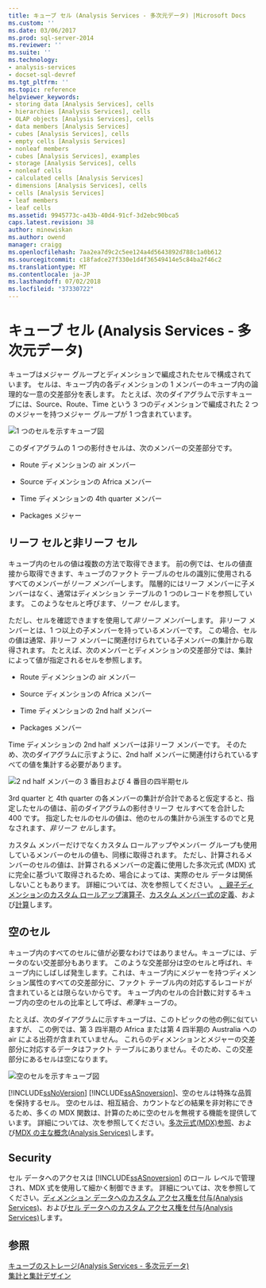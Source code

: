 ```yaml
---
title: キューブ セル (Analysis Services - 多次元データ) |Microsoft Docs
ms.custom: ''
ms.date: 03/06/2017
ms.prod: sql-server-2014
ms.reviewer: ''
ms.suite: ''
ms.technology:
- analysis-services
- docset-sql-devref
ms.tgt_pltfrm: ''
ms.topic: reference
helpviewer_keywords:
- storing data [Analysis Services], cells
- hierarchies [Analysis Services], cells
- OLAP objects [Analysis Services], cells
- data members [Analysis Services]
- cubes [Analysis Services], cells
- empty cells [Analysis Services]
- nonleaf members
- cubes [Analysis Services], examples
- storage [Analysis Services], cells
- nonleaf cells
- calculated cells [Analysis Services]
- dimensions [Analysis Services], cells
- cells [Analysis Services]
- leaf members
- leaf cells
ms.assetid: 9945773c-a43b-40d4-91cf-3d2ebc90bca5
caps.latest.revision: 38
author: minewiskan
ms.author: owend
manager: craigg
ms.openlocfilehash: 7aa2ea7d9c2c5ee124a4d5643892d788c1a0b612
ms.sourcegitcommit: c18fadce27f330e1d4f36549414e5c84ba2f46c2
ms.translationtype: MT
ms.contentlocale: ja-JP
ms.lasthandoff: 07/02/2018
ms.locfileid: "37330722"
---
```

# <a name="cube-cells-analysis-services---multidimensional-data"></a>キューブ セル (Analysis Services - 多次元データ)
  キューブはメジャー グループとディメンションで編成されたセルで構成されています。 セルは、キューブ内の各ディメンションの 1 メンバーのキューブ内の論理的な一意の交差部分を表します。 たとえば、次のダイアグラムで示すキューブには、Source、Route、Time という 3 つのディメンションで編成された 2 つのメジャーを持つメジャー グループが 1 つ含まれています。  
  
 ![1 つのセルを示すキューブ図](../../../2014/analysis-services/dev-guide/media/as-cubeintro5.gif "1 つのセルを示すキューブ図")  
  
 このダイアグラムの 1 つの影付きセルは、次のメンバーの交差部分です。  
  
-   Route ディメンションの air メンバー  
  
-   Source ディメンションの Africa メンバー  
  
-   Time ディメンションの 4th quarter メンバー  
  
-   Packages メジャー  
  
## <a name="leaf-and-nonleaf-cells"></a>リーフ セルと非リーフ セル  
 キューブ内のセルの値は複数の方法で取得できます。 前の例では、セルの値直接から取得できます、キューブのファクト テーブルのセルの識別に使用されるすべてのメンバーが*リーフ メンバー*します。 階層的にはリーフ メンバーに子メンバーはなく、通常はディメンション テーブルの 1 つのレコードを参照しています。 このようなセルと呼びます、*リーフ セル*します。  
  
 ただし、セルを確認できますを使用して*非リーフ メンバー*します。 非リーフ メンバーとは、1 つ以上の子メンバーを持っているメンバーです。 この場合、セルの値は通常、非リーフ メンバーに関連付けられている子メンバーの集計から取得されます。 たとえば、次のメンバーとディメンションの交差部分では、集計によって値が指定されるセルを参照します。  
  
-   Route ディメンションの air メンバー  
  
-   Source ディメンションの Africa メンバー  
  
-   Time ディメンションの 2nd half メンバー  
  
-   Packages メンバー  
  
 Time ディメンションの 2nd half メンバーは非リーフ メンバーです。 そのため、次のダイアグラムに示すように、2nd half メンバーに関連付けられているすべての値を集計する必要があります。  
  
 ![2 nd half メンバーの 3 番目および 4 番目の四半期セル](../../../2014/analysis-services/dev-guide/media/as-cubeintro6.gif "2 nd half メンバーの 3 番目および 4 番目の四半期セル")  
  
 3rd quarter と 4th quarter の各メンバーの集計が合計であると仮定すると、指定したセルの値は、前のダイアグラムの影付きリーフ セルすべてを合計した 400 です。 指定したセルのセルの値は、他のセルの集計から派生するのでと見なされます、*非リーフ セル*します。  
  
 カスタム メンバーだけでなくカスタム ロールアップやメンバー グループも使用しているメンバーのセルの値も、同様に取得されます。 ただし、計算されるメンバーのセルの値は、計算されるメンバーの定義に使用した多次元式 (MDX) 式に完全に基づいて取得されるため、場合によっては、実際のセル データは関係しないこともあります。 詳細については、次を参照してください。 [、親子ディメンションのカスタム ロールアップ演算子](../multidimensional-models/parent-child-dimension-attributes-custom-rollup-operators.md)、[カスタム メンバー式の定義](../multidimensional-models/attribute-properties-define-custom-member-formulas.md)、および[計算](../multidimensional-models-olap-logical-cube-objects/calculations.md)します。  
  
## <a name="empty-cells"></a>空のセル  
 キューブ内のすべてのセルに値が必要なわけではありません。キューブには、データのない交差部分もあります。 このような交差部分は空のセルと呼ばれ、キューブ内にしばしば発生します。これは、キューブ内にメジャーを持つディメンション属性のすべての交差部分に、ファクト テーブル内の対応するレコードが含まれているとは限らないからです。 キューブ内のセルの合計数に対するキューブ内の空のセルの比率として呼ば、*希薄*キューブの。  
  
 たとえば、次のダイアグラムに示すキューブは、このトピックの他の例に似ていますが、 この例では、第 3 四半期の Africa または第 4 四半期の Australia への air による出荷が含まれていません。 これらのディメンションとメジャーの交差部分に対応するデータはファクト テーブルにありません。そのため、この交差部分にあるセルは空になります。  
  
 ![空のセルを示すキューブ図](../../../2014/analysis-services/dev-guide/media/as-cubeintro7.gif "空のセルを示すキューブ図")  
  
 [!INCLUDE[ssNoVersion](../../includes/ssnoversion-md.md)] [!INCLUDE[ssASnoversion](../../includes/ssasnoversion-md.md)]、空のセルは特殊な品質を保持するセル。 空のセルは、相互結合、カウントなどの結果を非対称にできるため、多くの MDX 関数は、計算のために空のセルを無視する機能を提供しています。 詳細については、次を参照してください。[多次元式&#40;MDX&#41;参照](/sql/mdx/multidimensional-expressions-mdx-reference)、および[MDX の主な概念&#40;Analysis Services&#41;](../multidimensional-models/key-concepts-in-mdx-analysis-services.md)します。  
  
## <a name="security"></a>Security  
 セル データへのアクセスは [!INCLUDE[ssASnoversion](../../includes/ssasnoversion-md.md)] のロール レベルで管理され、MDX 式を使用して細かく制御できます。 詳細については、次を参照してください。[ディメンション データへのカスタム アクセス権を付与&#40;Analysis Services&#41;](../multidimensional-models/grant-custom-access-to-dimension-data-analysis-services.md)、および[セル データへのカスタム アクセス権を付与&#40;Analysis Services&#41;](../multidimensional-models/grant-custom-access-to-cell-data-analysis-services.md)します。  
  
## <a name="see-also"></a>参照  
 [キューブのストレージ&#40;Analysis Services - 多次元データ&#41;](../multidimensional-models-olap-logical-cube-objects/cube-storage-analysis-services-multidimensional-data.md)   
 [集計と集計デザイン](../multidimensional-models-olap-logical-cube-objects/aggregations-and-aggregation-designs.md)  
  
  
